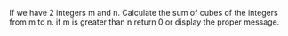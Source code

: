 If we have 2 integers m and n. Calculate the sum of cubes of the integers from m to n. if m is greater than n return 0 or display the proper message.
